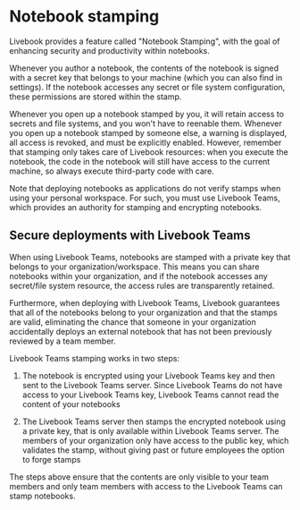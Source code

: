 # Notebook stamping

Livebook provides a feature called "Notebook Stamping", with the goal of enhancing security and productivity within notebooks.

Whenever you author a notebook, the contents of the notebook is signed with a secret key that belongs to your machine (which you can also find in settings). If the notebook accesses any secret or file system configuration, these permissions are stored within the stamp.

Whenever you open up a notebook stamped by you, it will retain access to secrets and file systems, and you won't have to reenable them. Whenever you open up a notebook stamped by someone else, a warning is displayed, all access is revoked, and must be explicitly enabled. However, remember that stamping only takes care of Livebook resources: when you execute the notebook, the code in the notebook will still have access to the current machine, so always execute third-party code with care.

Note that deploying notebooks as applications do not verify stamps when using your personal workspace. For such, you must use Livebook Teams, which provides an authority for stamping and encrypting notebooks.

## Secure deployments with Livebook Teams

When using Livebook Teams, notebooks are stamped with a private key that belongs to your organization/workspace. This means you can share notebooks within your organization, and if the notebook accesses any secret/file system resource, the access rules are transparently retained.

Furthermore, when deploying with Livebook Teams, Livebook guarantees that all of the notebooks belong to your organization and that the stamps are valid, eliminating the chance that someone in your organization accidentally deploys an external notebook that has not been previously reviewed by a team member.

Livebook Teams stamping works in two steps:

1. The notebook is encrypted using your Livebook Teams key and then sent to the Livebook Teams server. Since Livebook Teams do not have access to your Livebook Teams key, Livebook Teams cannot read the content of your notebooks

2. The Livebook Teams server then stamps the encrypted notebook using a private key, that is only available within Livebook Teams server. The members of your organization only have access to the public key, which validates the stamp, without giving past or future employees the option to forge stamps

The steps above ensure that the contents are only visible to your team members and only team members with access to the Livebook Teams can stamp notebooks.
